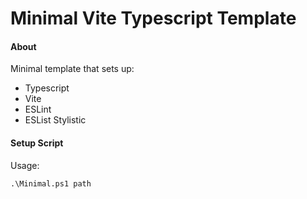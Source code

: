 # Minimal Vite Typescript Template

#### About
Minimal template that sets up:
- Typescript
- Vite
- ESLint
- ESList Stylistic

#### Setup Script
Usage:
```
.\Minimal.ps1 path
```
